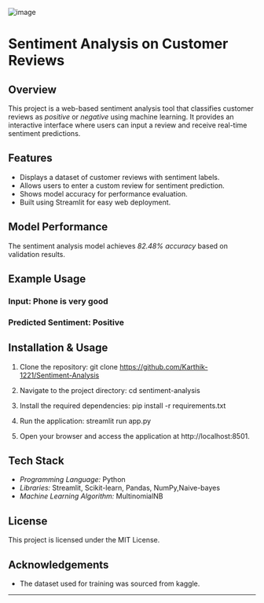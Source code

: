![image](https://github.com/user-attachments/assets/505af702-706e-4698-978a-b8deadface4c)

# Sentiment Analysis on Customer Reviews

## Overview
This project is a web-based sentiment analysis tool that classifies customer reviews as *positive* or *negative* using machine learning. It provides an interactive interface where users can input a review and receive real-time sentiment predictions.

## Features
- Displays a dataset of customer reviews with sentiment labels.
- Allows users to enter a custom review for sentiment prediction.
- Shows model accuracy for performance evaluation.
- Built using Streamlit for easy web deployment.

## Model Performance
The sentiment analysis model achieves *82.48% accuracy* based on validation results.

## Example Usage
### Input: Phone is very good
### Predicted Sentiment: Positive


## Installation & Usage
1. Clone the repository: git clone https://github.com/Karthik-1221/Sentiment-Analysis
2. Navigate to the project directory: cd sentiment-analysis
3. Install the required dependencies: pip install -r requirements.txt
4. Run the application: streamlit run app.py

5. Open your browser and access the application at http://localhost:8501.

## Tech Stack
- *Programming Language:* Python
- *Libraries:* Streamlit, Scikit-learn, Pandas, NumPy,Naive-bayes
- *Machine Learning Algorithm:* MultinomialNB

## License
This project is licensed under the MIT License.

## Acknowledgements
- The dataset used for training was sourced from kaggle.


---
